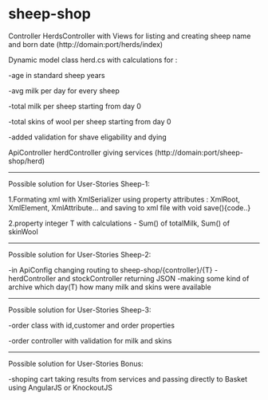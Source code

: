 # sheep-shop

Controller HerdsController with Views for listing and creating sheep name and born date (http://domain:port/herds/index)

Dynamic model class herd.cs with calculations for :

-age in standard sheep years 

-avg milk per day for every sheep

-total milk per sheep starting from day 0

-total skins of wool per sheep starting from day 0

-added validation for shave eligability and dying


ApiController herdController giving services (http://domain:port/sheep-shop/herd)


--------------------------------------------------


Possible solution for User-Stories Sheep-1:

1.Formating xml with XmlSerializer using property attributes : XmlRoot, XmlElement, XmlAttribute... and
saving to xml file with  void save(){code..}


2.property integer T with calculations - Sum() of totalMilk, Sum() of skinWool

--------------------------------------------------

Possible solution for User-Stories Sheep-2:

-in ApiConfig changing routing to sheep-shop/{controller}/{T}
-herdController and stockController returning JSON
-making some kind of archive which day(T) how many milk and skins were available

--------------------------------------------------

Possible solution for User-Stories Sheep-3:

-order class with id,customer and order properties

-order controller with validation for milk and skins

--------------------------------------------------

Possible solution for User-Stories Bonus:

-shoping cart taking results from services and passing directly to Basket using AngularJS or KnockoutJS
